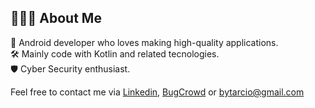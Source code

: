 ## 👨🏻‍💻 About Me
:dna: Android developer who loves making high-quality applications.<br/>
:hammer_and_wrench: Mainly code with Kotlin and related tecnologies.<br/>
:shield: Cyber Security enthusiast.<br/>

Feel free to contact me via [Linkedin](https://linkedin.com/in/tarcioteix), [BugCrowd](https://bugcrowd.com/teixtarcio) or [bytarcio@gmail.com](mailto:bytarcio@gmail.com)<br/>
